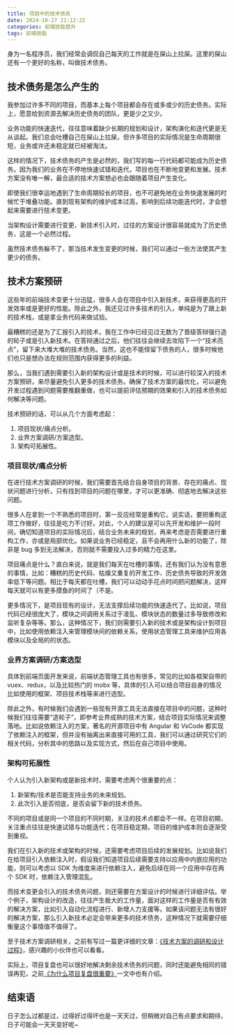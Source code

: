 ```yaml
---
title: 项目中的技术债务
date: 2024-10-27 21:12:22
categories: 前端技能提升
tags: 前端技能
---
```


身为一名程序员，我们经常会调侃自己每天的工作就是在屎山上拉屎。这里的屎山还有一个更好的名称，叫做技术债务。

## 技术债务是怎么产生的

我参加过许多不同的项目，而基本上每个项目都会存在或多或少的历史债务。实际上，愿意给到资源去解决历史债务的团队，更是少之又少。

业务功能的快速迭代，往往意味着缺少长期的规划和设计，架构演化和迭代更是无从谈起。我们总会吐槽自己在屎山上拉屎，但许多项目的实际情况是生命周期很短，业务或许还未稳定就已经被淘汰。

这样的情况下，技术债务的产生是必然的，我们写的每一行代码都可能成为历史债务。因为我们的业务在不停地快速试错和迭代，项目也在不断地变更和发展。技术方案没有唯一解，最合适的技术方案想必也会跟随着项目产生变化。

即使我们很幸运地遇到了生命周期较长的项目，也不可避免地在业务快速发展的时候忙于堆叠功能。直到现有架构的维护成本过高，影响到后续功能迭代时，才会想起来需要进行技术变更。

当架构设计需要进行变更、新技术引入时，过往的方案设计很容易就成为了历史债务，这是一个必然过程。

虽然技术债务躲不了，那当技术发生变更的时候，我们可以通过一些方法使其产生更少的债务。

## 技术方案预研

这些年的前端技术变更十分迅猛，很多人会在项目中引入新技术，来获得更高的开发效率或是更好的性能。除此之外，我还见过许多技术的引入，单纯是为了跟上新的技术栈，或是拿业务代码来做试验。

最糟糕的还是为了汇报引入的技术，我在工作中已经见过无数为了晋级答辩强行造的轮子或是引入新技术。在答辩通过之后，他们往往会继续去攻陷下一个“技术亮点”，留下来大堆大堆的技术债务。当然，这也不能怪留下债务的人，很多时候他们也只是想办法在规则范围内获得更多的利益。

那么，当我们遇到需要引入新的架构设计或是技术的时候，可以进行较深入的技术方案预研，来尽量避免引入更多的技术债务。确保了技术方案的最优化，可以避免开发过程遇到问题需要推翻重做，也可以提前评估预期的效果和引入的技术债务如何解决等问题。

技术预研的话，可以从几个方面考虑起：

1. 项目现状/痛点分析。
2. 业界方案调研/方案选型。
3. 架构可拓展性。

### 项目现状/痛点分析

在进行技术方案调研的时候，我们需要首先结合自身项目的背景、存在的痛点、现状问题进行分析，只有找到项目的问题在哪里，才可以更准确、彻底地去解决这些问题。

很多人在拿到一个不熟悉的项目时，第一反应经常是重构它。说实话，要把重构这项工作做好，往往是吃力不讨好。对此，个人的建议是可以先开发和维护一段时间，确切知道项目的实际情况后，结合业务未来的规划，再来考虑是否需要进行重构工作，亦或是局部优化。如果说业务已经稳定，且不会再用什么新的功能了，除非是 bug 多到无法解决，否则就不需要投入过多的精力在这里。

项目痛点是什么？直白来说，就是我们每天在吐槽的事情，还有我们认为没有意思的事情，比如：糟糕的历史代码、枯燥又重复的开发工作、历史债务导致的开发效率低下等问题。相比于每天都在吐槽，我们可以动动手花点时间把问题解决，这样每天就可以有更多摸鱼的时间了（不是。

更多情况下，是项目现有的设计，无法支撑后续功能的快速迭代了。比如说，项目代码已经很庞大了，模块之间调用关系过于凌乱、模块状态的数量过多导致修改和监听复杂等等。那么，这种情况下，我们则需要引入新的技术或是架构设计到项目中，比如使用依赖注入来管理模块间的依赖关系，使用状态管理工具来维护应用各模块以及全局的的状态。

### 业界方案调研/方案选型

具体到前端页面开发来说，前端状态管理工具也有很多，常见的比如各框架自带的 vuex、redux，以及比较热门的 mobx 等，具体的引入可以结合项目自身的情况比如使用的框架、项目技术栈等来进行选型。

除此之外，有时候我们会遇到一些现有开源工具无法直接在项目中的问题，这种时候我们往往需要“造轮子”，即参考业界成熟的技术方案，结合项目实际情况来调整落地。比如说依赖注入的方案，著名的开源项目中有 Angular 和 VsCode 都实现了依赖注入的框架，但并没有抽离出来直接可用的工具，我们可以通过研究它们的相关代码，分析其中的思路以及实现方式，然后在自己项目中使用。

### 架构可拓展性

个人认为引入新架构或是新技术时，需要考虑两个很重要的点：

1. 新架构/技术是否能支持业务的未来规划。
2. 此次引入是否彻底，是否会留下新的技术债务。

不同的项目或是同一个项目的不同时期，关注的技术点都会不一样。在项目初期，关注重点往往是快速试错与功能迭代；在项目稳定期，项目的维护成本则会逐渐受到重视。

我们在引入新的技术或架构的时候，还需要考虑项目后续的发展规划。比如说我们在给项目引入依赖注入时，假设我们知道项目后续需要支持以应用中内嵌应用的功能，则可以考虑以 SDK 为维度来进行依赖注入，避免后续在同一个应用中存在两个 SDK 时，依赖注入管理混乱。

而技术变更会引入的技术债务问题，则还需要在方案设计的时候进行详细评估。举个例子，架构设计的改造，往往产生极大的工作量，面对这样的工作量是否有有效的解决方案，比如引入自动化流程进行、新增人力支援等。如果该问题无法有很好的解决方案，那么引入新技术必定会带来更多的技术债务，这种情况下就需要仔细衡量这个事情值不值得了。

至于技术方案调研相关，之前有写过一篇更详细的文章：[《技术方案的调研和设计过程》](https://godbasin.github.io/2022/12/03/research-and-design-process/)，感兴趣的小伙伴也可以看看。

实际上，项目复盘也可以很好地解决剩余技术债务的问题，同时还能避免相同的错误再犯，之前[《为什么项目复盘很重要》](https://godbasin.github.io/2023/03/21/why-project-reviews-are-important/)一文中也有介绍。

## 结束语

日子怎么过都是过，过得好过得坏也是一天天过，但稍微对自己有点要求和期待，日子可能会一天天变好呢~
